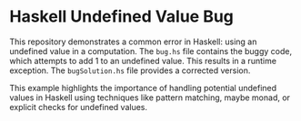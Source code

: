 # Haskell Undefined Value Bug
This repository demonstrates a common error in Haskell: using an undefined value in a computation. The `bug.hs` file contains the buggy code, which attempts to add 1 to an undefined value. This results in a runtime exception.  The `bugSolution.hs` file provides a corrected version.

This example highlights the importance of handling potential undefined values in Haskell using techniques like pattern matching, maybe monad, or explicit checks for undefined values.